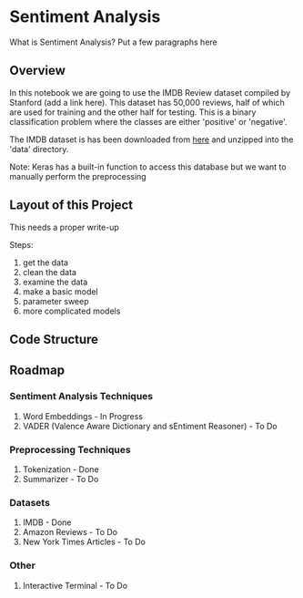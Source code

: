 # Sentiment Analysis

What is Sentiment Analysis? Put a few paragraphs here

## Overview

In this notebook we are going to use the IMDB Review dataset compiled by Stanford (add a link here). This dataset has 50,000 reviews, half of which are used for training and the other half for testing. This is a binary classification problem where the classes are either 'positive' or 'negative'.

The IMDB dataset is has been downloaded from [here](http://ai.stanford.edu/~amaas/data/sentiment/) and unzipped into the 'data' directory.

Note: Keras has a built-in function to access this database but we want to manually perform the preprocessing

## Layout of this Project

This needs a proper write-up

Steps:
1. get the data
2. clean the data
3. examine the data
4. make a basic model
5. parameter sweep
6. more complicated models

## Code Structure

## Roadmap

### Sentiment Analysis Techniques
1. Word Embeddings - In Progress
1. VADER (Valence Aware Dictionary and sEntiment Reasoner) - To Do

### Preprocessing Techniques
1. Tokenization - Done
1. Summarizer - To Do


### Datasets
1. IMDB - Done
1. Amazon Reviews - To Do
1. New York Times Articles - To Do

### Other
1. Interactive Terminal - To Do
